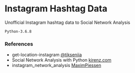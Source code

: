 # Instagram Hashtag Data

Unofficial Instagram hashtag data to Social Network Analysis

```
Python-3.6.8
```

### References

- get-location-instagram [@tikseniia](https://github.com/tikseniia/get-location-instagram) 
- Social Network Analysis with Python [kirenz.com](https://www.kirenz.com/post/2019-08-13-network_analysis/)
- instagram_network_analysis [MaximPiessen](https://github.com/MaximPiessen/instagram_network_analysis)